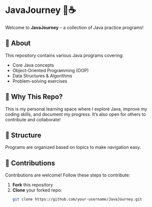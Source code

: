 # JavaJourney 🚀☕  

Welcome to **JavaJourney** – a collection of Java practice programs!  

## 📌 About  
This repository contains various Java programs covering:  
- Core Java concepts  
- Object-Oriented Programming (OOP)  
- Data Structures & Algorithms  
- Problem-solving exercises  

## 🚀 Why This Repo?  
This is my personal learning space where I explore Java, improve my coding skills, and document my progress. It’s also open for others to contribute and collaborate!

## 📂 Structure  
Programs are organized based on topics to make navigation easy.  

## 🤝 Contributions  
Contributions are welcome! Follow these steps to contribute:  
1. **Fork** this repository  
2. **Clone** your forked repo:  
   ```sh
   git clone https://github.com/your-username/JavaJourney.git
